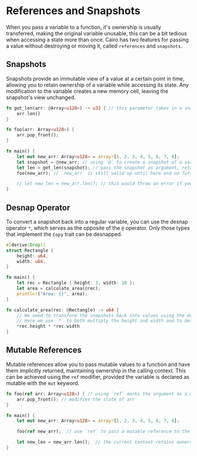 # References and Snapshots

When you pass a variable to a function, it's ownership is usually transferred, making the original variable unusable, this can be a bit tedious when accessing a state more than once.
Cairo has two features for passing a value without destroying or moving it, called `references` and `snapshots`.

## Snapshots

Snapshots provide an immutable view of a value at a certain point in time, allowing you to retain ownership of a variable while accessing its state.
Any modification to the variable creates a new memory cell, leaving the snapshot's view unchanged.

```rust
fn get_len(arr: @Array<u128>) -> u32 { // this parameter takes in a snapshot using `@` with the data-type
    arr.len()
}

fn foo(arr: Array<u128>) {
    arr.pop_front();
}

fn main() {
    let mut new_arr: Array<u128> = array![1, 2, 3, 4, 5, 6, 7, 8];
    let snapshot = @new_arr; // using `@` to create a snapshot of a variable
    let len = get_len(snapshot); // pass the snapshot as argument, retaining ownership
    foo(new_arr); // `new_arr` is still valid up until here and no further

    // let new_len = new_arr.len(); // this would throw an error if you uncommented the code because `new_arr` has been moved when it was passed into `foo()` above
}
```

## Desnap Operator

To convert a snapshot back into a regular variable, you can use the desnap operator `*`, which serves as the opposite of the `@` operator.
Only those types that implement the `Copy` trait can be desnapped.

```rust
#[derive(Drop)]
struct Rectangle {
    height: u64,
    width: u64,
}

fn main() {
    let rec = Rectangle { height: 3, width: 10 };
    let area = calculate_area(@rec);
    println!("Area: {}", area);
}

fn calculate_area(rec: @Rectangle) -> u64 {
    // We need to transform the snapshots back into values using the desnap operator `*`.
    // Here we use `*` to both multiply the height and width and to desnap the snapshots.
    *rec.height * *rec.width
}
```

## Mutable References

Mutable references allow you to pass mutable values to a function and have them implicitly returned, maintaining ownership in the calling context.
This can be achieved using the `ref` modifier, provided the variable is declared as mutable with the `mut` keyword.

```rust
fn foo(ref arr: Array<u128>) { // using `ref` marks the argument as a mutable reference
    arr.pop_front(); // modifies the state of arr
}

fn main() {
    let mut new_arr: Array<u128> = array![1, 2, 3, 4, 5, 6, 7, 8];

    foo(ref new_arr);  // use `ref` to pass a mutable reference to the function

    let new_len = new_arr.len();  // the current context retains ownership of `new_arr`, so we can still use it
}
```

